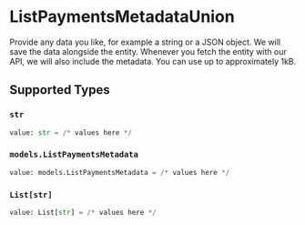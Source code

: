 # ListPaymentsMetadataUnion

Provide any data you like, for example a string or a JSON object. We will save the data alongside the entity. Whenever
you fetch the entity with our API, we will also include the metadata. You can use up to approximately 1kB.


## Supported Types

### `str`

```python
value: str = /* values here */
```

### `models.ListPaymentsMetadata`

```python
value: models.ListPaymentsMetadata = /* values here */
```

### `List[str]`

```python
value: List[str] = /* values here */
```

